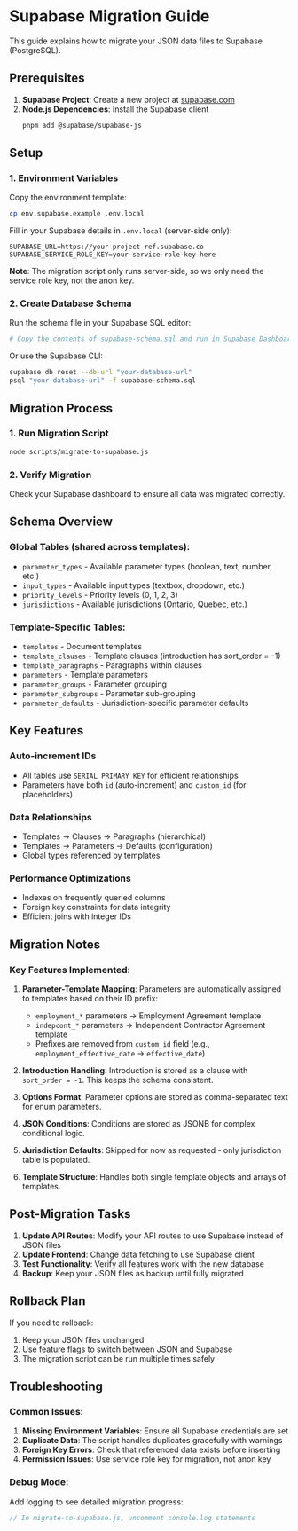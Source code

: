 # Supabase Migration Guide

This guide explains how to migrate your JSON data files to Supabase (PostgreSQL).

## Prerequisites

1. **Supabase Project**: Create a new project at [supabase.com](https://supabase.com)
2. **Node.js Dependencies**: Install the Supabase client
   ```bash
   pnpm add @supabase/supabase-js
   ```

## Setup

### 1. Environment Variables

Copy the environment template:
```bash
cp env.supabase.example .env.local
```

Fill in your Supabase details in `.env.local` (server-side only):
```env
SUPABASE_URL=https://your-project-ref.supabase.co
SUPABASE_SERVICE_ROLE_KEY=your-service-role-key-here
```

**Note**: The migration script only runs server-side, so we only need the service role key, not the anon key.

### 2. Create Database Schema

Run the schema file in your Supabase SQL editor:
```bash
# Copy the contents of supabase-schema.sql and run in Supabase Dashboard > SQL Editor
```

Or use the Supabase CLI:
```bash
supabase db reset --db-url "your-database-url"
psql "your-database-url" -f supabase-schema.sql
```

## Migration Process

### 1. Run Migration Script

```bash
node scripts/migrate-to-supabase.js
```

### 2. Verify Migration

Check your Supabase dashboard to ensure all data was migrated correctly.

## Schema Overview

### Global Tables (shared across templates):
- `parameter_types` - Available parameter types (boolean, text, number, etc.)
- `input_types` - Available input types (textbox, dropdown, etc.)
- `priority_levels` - Priority levels (0, 1, 2, 3)
- `jurisdictions` - Available jurisdictions (Ontario, Quebec, etc.)

### Template-Specific Tables:
- `templates` - Document templates
- `template_clauses` - Template clauses (introduction has sort_order = -1)
- `template_paragraphs` - Paragraphs within clauses
- `parameters` - Template parameters
- `parameter_groups` - Parameter grouping
- `parameter_subgroups` - Parameter sub-grouping
- `parameter_defaults` - Jurisdiction-specific parameter defaults

## Key Features

### Auto-increment IDs
- All tables use `SERIAL PRIMARY KEY` for efficient relationships
- Parameters have both `id` (auto-increment) and `custom_id` (for placeholders)

### Data Relationships
- Templates → Clauses → Paragraphs (hierarchical)
- Templates → Parameters → Defaults (configuration)
- Global types referenced by templates

### Performance Optimizations
- Indexes on frequently queried columns
- Foreign key constraints for data integrity
- Efficient joins with integer IDs

## Migration Notes

### Key Features Implemented:

1. **Parameter-Template Mapping**: Parameters are automatically assigned to templates based on their ID prefix:
   - `employment_*` parameters → Employment Agreement template
   - `indepcont_*` parameters → Independent Contractor Agreement template
   - Prefixes are removed from `custom_id` field (e.g., `employment_effective_date` → `effective_date`)

2. **Introduction Handling**: Introduction is stored as a clause with `sort_order = -1`. This keeps the schema consistent.

3. **Options Format**: Parameter options are stored as comma-separated text for enum parameters.

4. **JSON Conditions**: Conditions are stored as JSONB for complex conditional logic.

5. **Jurisdiction Defaults**: Skipped for now as requested - only jurisdiction table is populated.

6. **Template Structure**: Handles both single template objects and arrays of templates.

## Post-Migration Tasks

1. **Update API Routes**: Modify your API routes to use Supabase instead of JSON files
2. **Update Frontend**: Change data fetching to use Supabase client
3. **Test Functionality**: Verify all features work with the new database
4. **Backup**: Keep your JSON files as backup until fully migrated

## Rollback Plan

If you need to rollback:
1. Keep your JSON files unchanged
2. Use feature flags to switch between JSON and Supabase
3. The migration script can be run multiple times safely

## Troubleshooting

### Common Issues:

1. **Missing Environment Variables**: Ensure all Supabase credentials are set
2. **Duplicate Data**: The script handles duplicates gracefully with warnings
3. **Foreign Key Errors**: Check that referenced data exists before inserting
4. **Permission Issues**: Use service role key for migration, not anon key

### Debug Mode:

Add logging to see detailed migration progress:
```javascript
// In migrate-to-supabase.js, uncomment console.log statements
```
